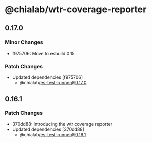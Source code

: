 # @chialab/wtr-coverage-reporter

## 0.17.0

### Minor Changes

- f975706: Move to esbuild 0.15

### Patch Changes

- Updated dependencies [f975706]
  - @chialab/es-test-runner@0.17.0

## 0.16.1

### Patch Changes

- 370dd88: Introducing the wtr coverage reporter
- Updated dependencies [370dd88]
  - @chialab/es-test-runner@0.16.1
